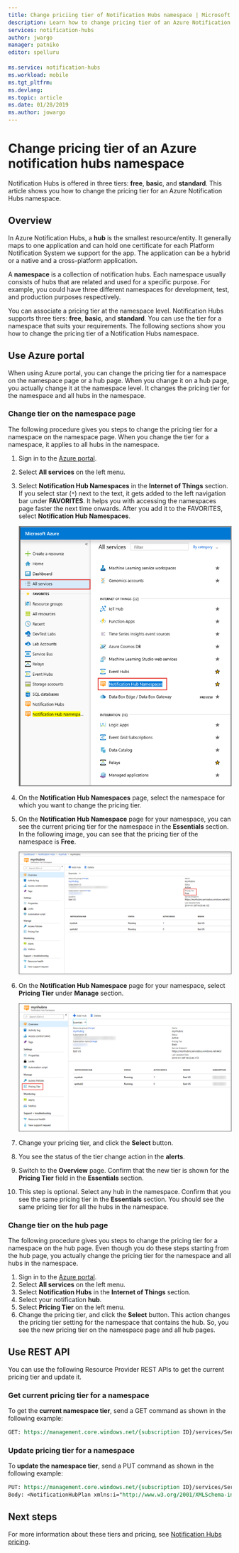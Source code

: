 ```yaml
---
title: Change priciing tier of Notification Hubs namespace | Microsoft Docs
description: Learn how to change pricing tier of an Azure Notification Hubs namespace.
services: notification-hubs
author: jwargo
manager: patniko
editor: spelluru

ms.service: notification-hubs
ms.workload: mobile
ms.tgt_pltfrm: 
ms.devlang: 
ms.topic: article
ms.date: 01/28/2019
ms.author: jowargo
---
```


# Change pricing tier of an Azure notification hubs namespace
Notification Hubs is offered in three tiers: **free**, **basic**, and **standard**. This article shows you how to change the pricing tier for an Azure Notification Hubs namespace. 

## Overview
In Azure Notification Hubs, a **hub** is the smallest resource/entity. It generally maps to one application and can hold one certificate for each Platform Notification System we support for the app. The application can be a hybrid or a native and a cross-platform application.

A **namespace** is a collection of notification hubs. Each namespace usually consists of hubs that are related and used for a specific purpose. For example, you could have three different namespaces for development, test, and production purposes respectively. 

You can associate a pricing tier at the namespace level. Notification Hubs supports three tiers: **free**, **basic**, and **standard**. You can use the tier for a namespace that suits your requirements. The following sections show you how to change the pricing tier of a Notification Hubs namespace. 

## Use Azure portal 
When using Azure portal, you can change the pricing tier for a namespace on the namespace page or a hub page.  When you change it on a hub page, you actually change it at the namespace level. It changes the pricing tier for the namespace and all hubs in the namespace. 

### Change tier on the namespace page
The following procedure gives you steps to change the pricing tier for a namespace on the namespace page. When you change the tier for a namespace, it applies to all hubs in the namespace.

1. Sign in to the [Azure portal](https://portal.azure.com).
2. Select **All services** on the left menu. 
3. Select **Notification Hub Namespaces** in the **Internet of Things** section. If you select star (`*`) next to the text, it gets added to the left navigation bar under **FAVORITES**. It helps you with accessing the namespaces page faster the next time onwards. After you add it to the FAVORITES, select **Notification Hub Namespaces**. 

    ![All services -> Notification Hub Namespaces](./media/change-pricing-tier/all-services-nhub.png)
1. On the **Notification Hub Namespaces** page, select the namespace for which you want to change the pricing tier. 
2. On the **Notification Hub Namespace** page for your namespace, you can see the current pricing tier for the namespace in the **Essentials** section. In the following image, you can see that the pricing tier of the namespace is **Free**. 

    ![Current pricing tier on the namespace page](./media/change-pricing-tier/pricing-tier-before.png)
1. On the **Notification Hub Namespace** page for your namespace, select **Pricing Tier** under **Manage** section. 

    ![Select pricing tier on the namespace page](./media/change-pricing-tier/namespace-select-pricing-menu.png)
6. Change your pricing tier, and click the **Select** button.    
7. You see the status of the tier change action in the **alerts**. 
8. Switch to the **Overview** page. Confirm that the new tier is shown for the **Pricing Tier** field in the **Essentials** section.     
1. This step is optional. Select any hub in the namespace. Confirm that you see the same pricing tier in the **Essentials** section. You should see the same pricing tier for all the hubs in the namespace. 

### Change tier on the hub page
The following procedure gives you steps to change the pricing tier for a namespace on the hub page. Even though you do these steps starting from the hub page, you actually change the pricing tier for the namespace and all hubs in the namespace. 

1. Sign in to the [Azure portal](https://portal.azure.com).
2. Select **All services** on the left menu.
3. Select **Notification Hubs** in the **Internet of Things** section. 
4. Select your notification **hub**. 
5. Select **Pricing Tier** on the left menu. 
6. Change the pricing tier, and click the **Select** button. This action changes the pricing tier setting for the namespace that contains the hub. So, you see the new pricing tier on the namespace page and all hub pages. 

## Use REST API
You can use the following Resource Provider REST APIs to get the current pricing tier and update it. 

### Get current pricing tier for a namespace
To get the **current namespace tier**, send a GET command as shown in the following example: 

```REST
GET: https://management.core.windows.net/{subscription ID}/services/ServiceBus/Namespaces/{namespace name}/notificationhubplan
```

### Update pricing tier for a namespace
To **update the namespace tier**, send a PUT command as shown in the following example: 

```REST
PUT: https://management.core.windows.net/{subscription ID}/services/ServiceBus/Namespaces/{namespace name}/notificationhubplan
Body: <NotificationHubPlan xmlns:i="http://www.w3.org/2001/XMLSchema-instance" xmlns="http://schemas.microsoft.com/netservices/2010/10/servicebus/connect"><SKU>Standard</SKU></NotificationHubPlan>
```



## Next steps
For more information about these tiers and pricing, see [Notification Hubs pricing](https://azure.microsoft.com/pricing/details/notification-hubs/).
